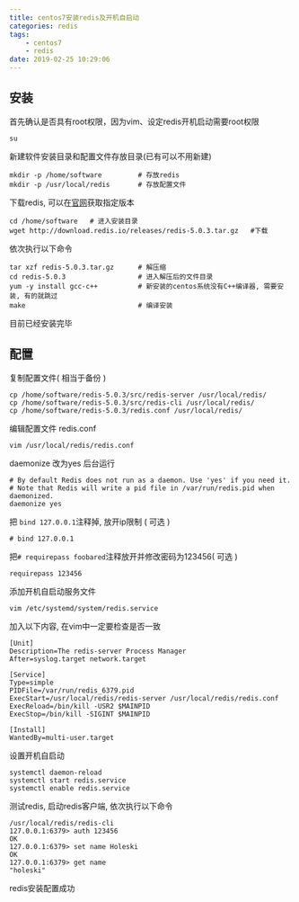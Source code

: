 ```yaml
---
title: centos7安装redis及开机自启动
categories: redis
tags: 
    - centos7
    - redis
date: 2019-02-25 10:29:06
---
```


安装
----

首先确认是否具有root权限，因为vim、设定redis开机启动需要root权限
```
su
```

新建软件安装目录和配置文件存放目录(已有可以不用新建)
```
mkdir -p /home/software         # 存放redis
mkdir -p /usr/local/redis       # 存放配置文件
```

下载redis, 可以在[官网](http://download.redis.io/releases)获取指定版本
```
cd /home/software   # 进入安装目录
wget http://download.redis.io/releases/redis-5.0.3.tar.gz   #下载
```

依次执行以下命令
```
tar xzf redis-5.0.3.tar.gz      # 解压缩
cd redis-5.0.3                  # 进入解压后的文件目录
yum -y install gcc-c++          # 新安装的centos系统没有C++编译器, 需要安装, 有的就跳过
make                            # 编译安装
```

目前已经安装完毕

配置
----

复制配置文件( 相当于备份 )
```
cp /home/software/redis-5.0.3/src/redis-server /usr/local/redis/
cp /home/software/redis-5.0.3/src/redis-cli /usr/local/redis/
cp /home/software/redis-5.0.3/redis.conf /usr/local/redis/
```

编辑配置文件 redis.conf
```
vim /usr/local/redis/redis.conf
```

daemonize 改为yes 后台运行
```
# By default Redis does not run as a daemon. Use 'yes' if you need it.
# Note that Redis will write a pid file in /var/run/redis.pid when daemonized.
daemonize yes
```

把 `bind 127.0.0.1`注释掉, 放开ip限制 ( 可选 )
```
# bind 127.0.0.1
```

把`# requirepass foobared`注释放开并修改密码为123456( 可选 )
```
requirepass 123456
```

添加开机自启动服务文件
```
vim /etc/systemd/system/redis.service
```

加入以下内容, 在vim中一定要检查是否一致
```
[Unit]
Description=The redis-server Process Manager
After=syslog.target network.target

[Service]
Type=simple
PIDFile=/var/run/redis_6379.pid
ExecStart=/usr/local/redis/redis-server /usr/local/redis/redis.conf         
ExecReload=/bin/kill -USR2 $MAINPID
ExecStop=/bin/kill -SIGINT $MAINPID

[Install]
WantedBy=multi-user.target
```

设置开机自启动
```
systemctl daemon-reload 
systemctl start redis.service 
systemctl enable redis.service
```

测试redis, 启动redis客户端, 依次执行以下命令
```
/usr/local/redis/redis-cli
127.0.0.1:6379> auth 123456
OK
127.0.0.1:6379> set name Holeski
OK
127.0.0.1:6379> get name
"holeski"
```

redis安装配置成功